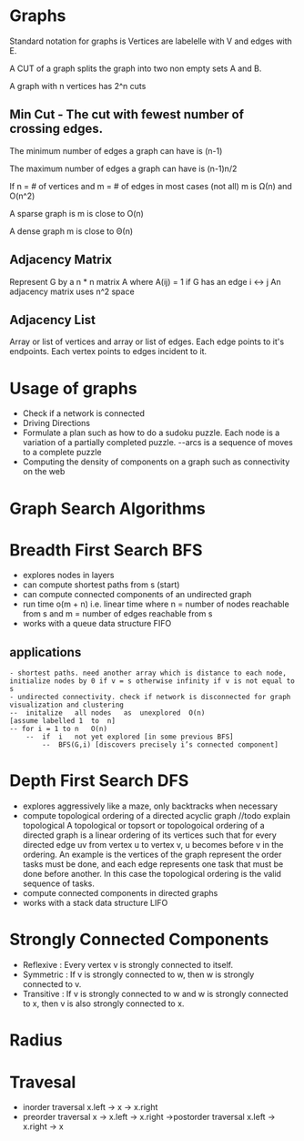 # Graphs

Standard notation for graphs is Vertices are labelelle with V and edges with E.

A CUT of a graph splits the graph into two non empty sets A and B.

A graph with n vertices has 2^n cuts

## Min Cut - The cut with fewest number of crossing edges.

The minimum number of edges a graph can have is (n-1)

The maximum number of edges a graph can have is (n-1)n/2

If n = # of vertices and m = # of edges in most cases (not all) m is Ω(n) and O(n^2)

A sparse graph is m is close to O(n)

A dense graph m is close to Θ(n)


## Adjacency Matrix

Represent G by a n * n matrix A where A(ij) = 1 if G has an edge i <-> j
An adjacency matrix  uses n^2 space


## Adjacency List

Array or list of vertices and array or list of edges.
Each edge points to it's endpoints.
Each vertex points to edges incident to it.

# Usage of graphs

- Check if a network is connected
- Driving Directions
- Formulate a plan such as how to do a sudoku puzzle. Each node is a variation of a partially completed puzzle. --arcs is a sequence of moves to a complete puzzle
- Computing the density of components on a graph such as connectivity on the web

# Graph Search Algorithms

# Breadth First Search BFS
- explores nodes in layers
- can compute shortest paths from s (start)
- can compute connected components of an undirected graph
- run time o(m + n) i.e. linear time where n = number of nodes reachable from s and m = number of edges reachable from s
- works with a queue data structure FIFO

## applications
    - shortest paths. need another array which is distance to each node, initialize nodes by 0 if v = s otherwise infinity if v is not equal to s
    - undirected connectivity. check if network is disconnected for graph visualization and clustering
    --	initalize	all	nodes	as	unexplored	O(n)
    [assume	labelled 1	to	n]
    -- for i = 1 to	n	O(n)
    	--	if	i	not	yet	explored [in some previous BFS]
            --	BFS(G,i) [discovers	precisely i’s connected	component]


# Depth First Search DFS
- explores aggressively like a maze, only backtracks when necessary
- compute topological ordering of a directed acyclic graph //todo explain topological
A topological or topsort or topologoical ordering of a directed graph is a linear ordering of its vertices such that for every directed edge uv from vertex u to vertex v, u becomes before v in the ordering.
An example is the vertices of the graph represent the order tasks must be done, and each edge represents one task that must be done before another. In this case the topological ordering is the valid sequence of tasks.
- compute connected components in directed graphs
- works with a stack data structure LIFO


# Strongly Connected Components

- Reflexive : Every vertex v is strongly connected to itself.
- Symmetric : If v is strongly connected to w, then w is strongly connected to v.
- Transitive : If v is strongly connected to w and w is strongly connected to x, then v is also strongly connected to x.


# Radius


# Travesal
- inorder traversal x.left -> x -> x.right
- preorder traversal x -> x.left -> x.right
->postorder traversal x.left -> x.right -> x

